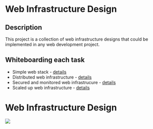  # Web Infrastructure Design

## Description

This project is a collection of web infrastructure designs that could be implemented in any web development project.

## Whiteboarding each task

+ Simple web stack - [details](0-simple_web_stack.md)
+ Distributed web infrastructure - [details](1-distributed_web_infrastructure.md)
+ Secured and monitored web infrastrucure - [details](2-secured_and_monitored_web_infrastructure.md)
+ Scaled up web infrastructure - [details](3-scale_up.md)
# Web Infrastructure Design
![](https://onesystemstech.com/wp-content/uploads/2022/03/One-Systems-Technologies-Wireless-Network-Infrastructure-illustration.jpg)

